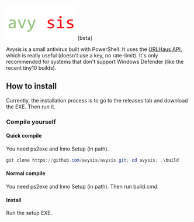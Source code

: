 ![](avysis.png) [beta]

Avysis is a small antivirus built with PowerShell. It uses the [URLHaus API](https://urlhaus-api.abuse.ch/), which is really useful (doesn't use a key, no rate-limit). It's only recommended for systems that don't support Windows Defender (like the recent tiny10 builds).

## How to install

Currently, the installation process is to go to the releases tab and download the EXE. Then run it.

### Compile yourself

#### Quick compile

You need ps2exe and Inno Setup (in path).
```powershell
git clone https://github.com/avysis/avysis.git; cd avysis; .\build
```

#### Normal compile

You need ps2exe and Inno Setup (in path). Then run build.cmd.

#### Install

Run the setup EXE.
